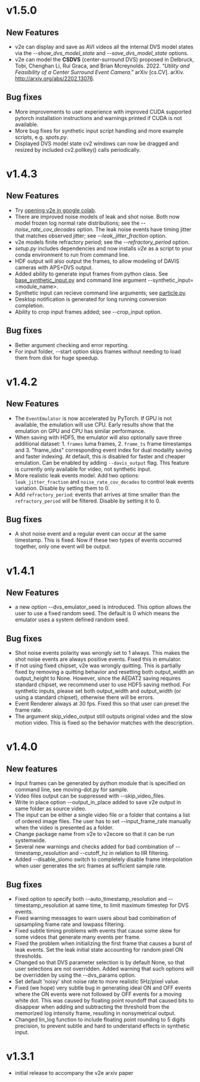 # v1.5.0
##    New Features
  - v2e can display and save as AVI videos all the internal DVS model states via the _--show_dvs_model_state_ and _--save_dvs_model_state_ options.
  - v2e can model the **CSDVS** (center-surround DVS) proposed in Delbruck, Tobi, Chenghan Li, Rui Graca, and Brian Mcreynolds. 2022. “_Utility and Feasibility of a Center Surround Event Camera_.” arXiv [cs.CV]. arXiv. http://arxiv.org/abs/2202.13076.
##    Bug fixes
- More improvements to user experience with improved CUDA supported pytorch installation instructions and warnings printed if CUDA is not available.
- More bug fixes for synthetic input script handling and more example scripts, e.g. _spots.py_.
- Displayed DVS model state cv2 windows can now be dragged and resized by included cv2.pollkey() calls periodically.


# v1.4.3
##    New Features
  - Try [opening v2e in google colab](https://colab.research.google.com/drive/1czx-GJnx-UkhFVBbfoACLVZs8cYlcr_M?usp=sharing).
  - There are improved noise models of leak and shot noise.
    Both now model frozen log normal rate distributions; see the _--noise_rate_cov_decades_ option.
    The leak noise events have timing jitter that matches observed jitter; see _--leak_jitter_fraction_ option.
  - v2e models finite refractory period; see the _--refractory_period_ option.
  - _setup.py_ includes dependencies and now installs _v2e_ as a script to your conda environment to run from command line.
  -  HDF output will also output the frames, to allow modeling of DAVIS cameras with APS+DVS output.
  - Added ability to generate input frames from python class.
    See [base_synthetic_input.py](https://github.com/SensorsINI/v2e/blob/master/v2ecore/base_synthetic_input.py) and command line argument --synthetic_input=<module_name>.
  - Synthetic input can recieve command line arguments; see [particle.py](https://github.com/SensorsINI/v2e/blob/master/scripts/particles.py).
  - Desktop notification is  generated for long running conversion completion.
  - Ability to crop input frames added; see --crop_input option.
##    Bug fixes
- Better argument checking and error reporting.
- For input folder, --start option skips frames without needing to load them from disk for huge speedup.


# v1.4.2
##    New Features
- The `EventEmulator` is now accelerated by PyTorch. If GPU is not available, the emulation will use CPU. Early results show that the emulation on GPU and CPU has similar performance.
- When saving with HDF5, the emulator will also optionally save three additional dataset: 1. `frames` luma frames, 2. `frame_ts` frame timestamps and 3. "frame_idxs" corresponding event index for dual modality saving and faster indexing. At default, this is disabled for faster and cheaper emulation. Can be enabled by adding `--davis_output` flag. This feature is currently only available for video, not synthetic input.
- More realistic leak events model. Add two options: `leak_jitter_fraction` and `noise_rate_cov_decades` to control leak events variation. Disable by setting them to 0.
- Add `refractory_period`: events that arrives at time smaller than the `refractory_period` will be filtered. Disable by setting it to 0.

##    Bug fixes
- A shot noise event and a regular event can occur at the same timestamp. This is fixed. Now if these two types of events occurred together, only one event will be output.

# v1.4.1
##    New Features
- a new option --dvs_emulator_seed is introduced. This option allows the user to use a fixed random seed. The default is 0 which means the emulator uses a system defined random seed.

##    Bug fixes
- Shot noise events polarity was wrongly set to 1 always. This makes the shot noise events are always positive events. Fixed this in emulator.
- If not using fixed chipset, v2e was wrongly quitting. This is partially fixed by removing a quitting behavior and resetting both output_width an output_height to None. However, since the AEDAT2 saving requires standard chipset, we recommend user to use HDF5 saving method. For synthetic inputs, please set both output_width and output_width (or using a standard chipset), otherwise there will be errors.
- Event Renderer always at 30 fps. Fixed this so that user can preset the frame rate.
- The argument skip_video_output still outputs original video and the slow motion video. This is fixed so the behavior matches with the description.

# v1.4.0
##    New features
- Input frames can be generated by python module that is specified on command line, see moving-dot.py for sample.
- Video files output can be suppressed with --skip_video_files.
- Write in place option --output_in_place added to save v2e output in same folder as source video.
- The input can be either a single video file or a folder that contains a list of ordered image files. The user has to set --input_frame_rate manually when the video is presented as a folder.
- Change package name from v2e to v2ecore so that it can be run systemwide.
- Several new warnings and checks added for bad combination of --timestamp_resolution and --cutoff_hz in relation to IIR filtering.
- Added --disable_slomo switch to completely disable frame interpolation when user generates the src frames at sufficient sample rate.

##    Bug fixes
- Fixed option to specify both --auto_timestamp_resolution and --timestamp_resolution at same time, to limit maximum timestep for DVS events.
- Fixed warning messages to warn users about bad combination of upsampling frame rate and lowpass filtering.
- Fixed subtle timing problems with events that cause some skew for some videos that generate many events per frame.
- Fixed the problem when initializing the first frame that causes a burst of leak events. Set the leak initial state accounting for random pixel ON thresholds.
- Changed so that DVS parameter selection is by default None, so that user selections are not overridden. Added warning that such options will be overridden by using the --dvs_params option.
- Set default 'noisy' shot noise rate to more realistic 5Hz/pixel value.
- Fixed (we hope) very subtle bug in generating ideal ON and OFF events where the ON events were not followed by OFF events for a moving white dot. This was caused by floating point roundoff that caused bits to disappear when adding and subtracting the threshold from the memorized log intensity frame, resulting in nonsymetrical output.
- Changed lin_log function to include floating point rounding to 5 digits precision, to prevent subtle and hard to understand effects in synthetic input.

# v1.3.1
- initial release to accompany the v2e arxiv paper
